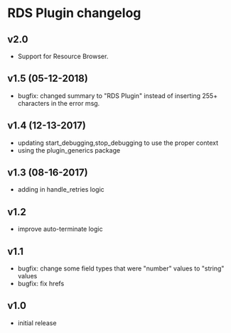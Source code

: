 # RDS Plugin changelog

## v2.0

- Support for Resource Browser.

## v1.5 (05-12-2018)

- bugfix: changed summary to "RDS Plugin" instead of inserting 255+ characters in the error msg.

## v1.4 (12-13-2017)

- updating start_debugging,stop_debugging to use the proper context
- using the plugin_generics package

## v1.3 (08-16-2017)

- adding in handle_retries logic

## v1.2

- improve auto-terminate logic

## v1.1

- bugfix: change some field types that were "number" values to "string" values
- bugfix: fix hrefs

## v1.0

- initial release
